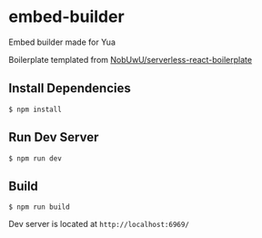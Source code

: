 # embed-builder
Embed builder made for Yua

Boilerplate templated from [NobUwU/serverless-react-boilerplate](https://github.com/NobUwU/serverless-react-boilerplate)

## Install Dependencies

```
$ npm install
```
## Run Dev Server

```
$ npm run dev
```
## Build

```
$ npm run build
```

Dev server is located at `http://localhost:6969/`